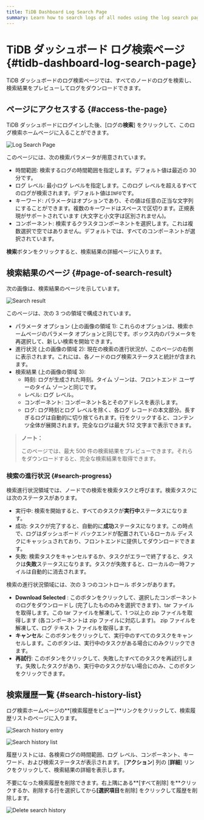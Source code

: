 ```yaml
---
title: TiDB Dashboard Log Search Page
summary: Learn how to search logs of all nodes using the log search page of TiDB Dashboard.
---
```


# TiDB ダッシュボード ログ検索ページ {#tidb-dashboard-log-search-page}

TiDB ダッシュボードのログ検索ページでは、すべてのノードのログを検索し、検索結果をプレビューしてログをダウンロードできます。

## ページにアクセスする {#access-the-page}

TiDB ダッシュボードにログインした後、[ログの**検索**] をクリックして、このログ検索ホームページに入ることができます。

![Log Search Page](https://download.pingcap.com/images/docs/dashboard/dashboard-log-search-home.png)

このページには、次の検索パラメータが用意されています。

-   時間範囲: 検索するログの時間範囲を指定します。デフォルト値は最近の 30 分です。
-   ログ レベル: 最小ログ レベルを指定します。このログ レベルを超えるすべてのログが検索されます。デフォルト値は`INFO`です。
-   キーワード: パラメータはオプションであり、その値は任意の正当な文字列にすることができます。複数のキーワードはスペースで区切ります。正規表現がサポートされています (大文字と小文字は区別されません)。
-   コンポーネント: 検索するクラスタコンポーネントを選択します。これは複数選択で空ではありません。デフォルトでは、すべてのコンポーネントが選択されています。

**検索**ボタンをクリックすると、検索結果の詳細ページに入ります。

## 検索結果のページ {#page-of-search-result}

次の画像は、検索結果のページを示しています。

![Search result](https://download.pingcap.com/images/docs/dashboard/dashboard-log-search-result.png)

このページは、次の 3 つの領域で構成されています。

-   パラメータ オプション (上の画像の領域 1): これらのオプションは、検索ホームページのパラメータ オプションと同じです。ボックス内のパラメータを再選択して、新しい検索を開始できます。
-   進行状況 (上の画像の領域 2): 現在の検索の進行状況が、このページの右側に表示されます。これには、各ノードのログ検索ステータスと統計が含まれます。
-   検索結果 (上の画像の領域 3):
    -   時刻: ログが生成された時刻。タイム ゾーンは、フロントエンド ユーザーのタイム ゾーンと同じです。
    -   レベル: ログ レベル。
    -   コンポーネント: コンポーネント名とそのアドレスを表示します。
    -   ログ: ログ時刻とログ レベルを除く、各ログ レコードの本文部分。長すぎるログは自動的に切り捨てられます。行をクリックすると、コンテンツ全体が展開されます。完全なログは最大 512 文字まで表示できます。

> **ノート：**
>
> このページでは、最大 500 件の検索結果をプレビューできます。それらをダウンロードすると、完全な検索結果を取得できます。

### 検索の進行状況 {#search-progress}

検索進行状況領域では、ノードでの検索を検索タスクと呼びます。検索タスクには次のステータスがあります。

-   実行中: 検索を開始すると、すべてのタスクが**実行中**ステータスになります。
-   成功: タスクが完了すると、自動的に**成功**ステータスになります。この時点で、ログはダッシュボード バックエンドが配置されているローカル ディスクにキャッシュされており、フロントエンドに提供してダウンロードできます。
-   失敗: 検索タスクをキャンセルするか、タスクがエラーで終了すると、タスクは**失敗**ステータスになります。タスクが失敗すると、ローカルの一時ファイルは自動的に消去されます。

検索の進行状況領域には、次の 3 つのコントロール ボタンがあります。

-   **Download Selected** : このボタンをクリックして、選択したコンポーネントのログをダウンロードし (完了したもののみを選択できます)、tar ファイルを取得します。この tar ファイルを解凍して、1 つ以上の zip ファイルを取得します (各コンポーネントは zip ファイルに対応します)。 zip ファイルを解凍して、ログ テキスト ファイルを取得します。
-   **キャンセル**: このボタンをクリックして、実行中のすべてのタスクをキャンセルします。このボタンは、実行中のタスクがある場合にのみクリックできます。
-   **再試行**: このボタンをクリックして、失敗したすべてのタスクを再試行します。失敗したタスクがあり、実行中のタスクがない場合にのみ、このボタンをクリックできます。

## 検索履歴一覧 {#search-history-list}

ログ検索ホームページの**[検索履歴をビュー]**リンクをクリックして、検索履歴リストのページに入ります。

![Search history entry](https://download.pingcap.com/images/docs/dashboard/dashboard-log-search-history-entry.png)

![Search history list](https://download.pingcap.com/images/docs/dashboard/dashboard-log-search-history.png)

履歴リストには、各検索ログの時間範囲、ログ レベル、コンポーネント、キーワード、および検索ステータスが表示されます。 [**アクション**] 列の [<strong>詳細</strong>] リンクをクリックして、検索結果の詳細を表示します。

不要になった検索履歴を削除できます。右上隅にある**[すべて削除] を**クリックするか、削除する行を選択してから<strong>[選択項目</strong>を削除] をクリックして履歴を削除します。

![Delete search history](https://download.pingcap.com/images/docs/dashboard/dashboard-log-search-delete-history.png)
